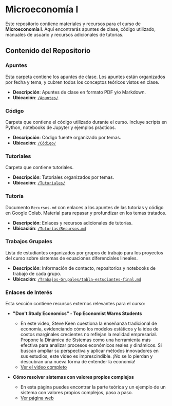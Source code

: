 # Microeconomía I

Este repositorio contiene materiales y recursos para el curso de **Microeconomía I**. Aquí encontrarás apuntes de clase, código utilizado, manuales de usuario y recursos adicionales de tutorías.

## Contenido del Repositorio

### Apuntes

Esta carpeta contiene los apuntes de clase. Los apuntes están organizados por fecha y tema, y cubren todos los conceptos teóricos vistos en clase.

- **Descripción**: Apuntes de clase en formato PDF y/o Markdown.
- **Ubicación**: [`/Apuntes/`](./Apuntes/)

### Código

Carpeta que contiene el código utilizado durante el curso. Incluye scripts en Python, notebooks de Jupyter y ejemplos prácticos.

- **Descripción**: Código fuente organizado por temas.
- **Ubicación**: [`/Código/`](./Código/)

### Tutoriales

Carpeta que contiene tutoriales.

- **Descripción**: Tutoriales organizados por temas.
- **Ubicación**: [`/Tutoriales/`](./Tutoriales/)

### Tutoría

Documento `Recursos.md` con enlaces a los apuntes de las tutorías y código en Google Colab. Material para repasar y profundizar en los temas tratados.

- **Descripción**: Enlaces y recursos adicionales de tutorías.
- **Ubicación**: [`/Tutorías/Recursos.md`](./Tutorías/Recursos.md)

### Trabajos Grupales

Lista de estudiantes organizados por grupos de trabajo para los proyectos del curso sobre sistemas de ecuaciones diferenciales lineales.

- **Descripción**: Información de contacto, repositorios y notebooks de trabajo de cada grupo.
- **Ubicación**: [`/Trabajos-Grupales/tabla-estudiantes-final.md`](./Trabajos-Grupales)

### Enlaces de Interés

Esta sección contiene recursos externos relevantes para el curso:

- **"Don't Study Economics" - Top Economist Warns Students**
  - En este video, Steve Keen cuestiona la enseñanza tradicional de economía, evidenciando cómo los modelos estáticos y la idea de costos marginales crecientes no reflejan la realidad empresarial. Propone la Dinámica de Sistemas como una herramienta más efectiva para analizar procesos económicos reales y dinámicos. Si buscan ampliar su perspectiva y aplicar métodos innovadores en sus estudios, este video es imprescindible. ¡No se lo pierdan y descubran una nueva forma de entender la economía!
  - [Ver el video completo](https://www.youtube.com/watch?v=oO7iCv_NsPE)

- **Cómo resolver sistemas con valores propios complejos**
  - En esta página puedes encontrar la parte teórica y un ejemplo de un sistema con valores propios complejos, paso a paso.
  - [Ver página web](http://ltcconline.net/greenl/courses/204/Systems/complexEigenvalues.htm)